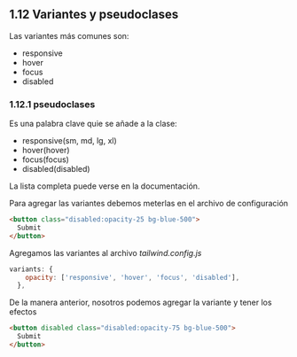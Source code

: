 ## 1.12 Variantes y pseudoclases

Las variantes más comunes son:

-   responsive
-   hover
-   focus
-   disabled

### 1.12.1 pseudoclases

Es una palabra clave quie se añade a la clase:

-   responsive(sm, md, lg, xl)
-   hover(hover)
-   focus(focus)
-   disabled(disabled)

La lista completa puede verse en la documentación.

Para agregar las variantes debemos meterlas en el archivo de
configuración

``` html
<button class="disabled:opacity-25 bg-blue-500">
  Submit
</button>
```

Agregamos las variantes al archivo *tailwind.config.js*

``` javascript
variants: {
    opacity: ['responsive', 'hover', 'focus', 'disabled'],
  },
```

De la manera anterior, nosotros podemos agregar la variante y tener los
efectos

``` html
<button disabled class="disabled:opacity-75 bg-blue-500">
  Submit
</button>
```

